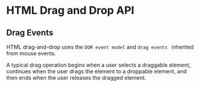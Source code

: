 # HTML Drag and Drop API

## Drag Events

HTML drag-and-drop uses the `DOM event model` and `drag events ` inherited from mouse events.

A typical drag operation begins when a user selects a draggable element, continues when the user drags the element to a droppable element, and then ends when the user releases the dragged element.









